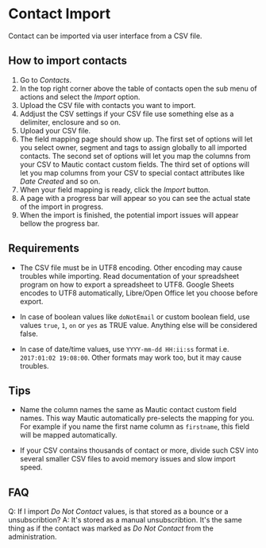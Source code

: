 # Contact Import

Contact can be imported via user interface from a CSV file.

## How to import contacts

1. Go to *Contacts*.
2. In the top right corner above the table of contacts open the sub menu of actions and select the *Import* option.
3. Upload the CSV file with contacts you want to import.
4. Addjust the CSV settings if your CSV file use something else as a delimiter, enclosure and so on.
5. Upload your CSV file.
6. The field mapping page should show up. The first set of options will let you select owner, segment and tags to assign globally to all imported contacts. The second set of options will let you map the columns from your CSV to Mautic contact custom fields. The third set of options will let you map columns from your CSV to special contact attributes like *Date Created* and so on.
7. When your field mapping is ready, click the *Import* button.
8. A page with a progress bar will appear so you can see the actual state of the import in progress.
9. When the import is finished, the potential import issues will appear bellow the progress bar.

## Requirements

- The CSV file must be in UTF8 encoding. Other encoding may cause troubles while importing. Read documentation of your spreadsheet program on how to export a spreadsheet to UTF8. Google Sheets encodes to UTF8 automatically, Libre/Open Office let you choose before export.

- In case of boolean values like `doNotEmail` or custom boolean field, use values `true`, `1`, `on` or `yes` as TRUE value. Anything else will be considered false.

- In case of date/time values, use `YYYY-mm-dd HH:ii:ss` format i.e. `2017:01:02 19:08:00`. Other formats may work too, but it may cause troubles.

## Tips

- Name the column names the same as Mautic contact custom field names. This way Mautic automatically pre-selects the mapping for you. For example if you name the first name column as `firstname`, this field will be mapped automatically.

- If your CSV contains thousands of contact or more, divide such CSV into several smaller CSV files to avoid memory issues and slow import speed.

## FAQ

Q: If I import *Do Not Contact* values, is that stored as a bounce or a unsubscribtion?
A: It's stored as a manual unsubscribtion. It's the same thing as if the contact was marked as *Do Not Contact* from the administration.